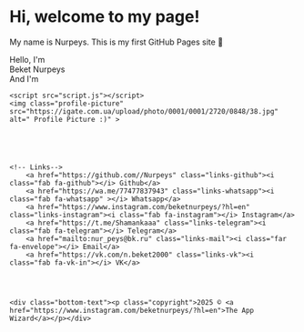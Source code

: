   <!DOCTYPE html>
<html lang="en">
<head>
  <meta charset="UTF-8">
  <title>Shaman | Nurpeys</title>
</head>
<body>
  <h1>Hi, welcome to my page!</h1>
  <p>My name is Nurpeys. This is my first GitHub Pages site 🚀</p>
</body>
</html>

<html lang="en">
<head>
    <meta charset="UTF-8">
    <meta name="viewport" content="width=device-width, initial-scale=1.0">
    <link rel="stylesheet" href="css/styles.css">
    <link rel="stylesheet" href="css/brand.css">
    <script src="https://cdnjs.cloudflare.com/ajax/libs/typed.js/2.0.11/typed.min.js"></script>
    <script src="https://kit.fontawesome.com/26d4a64054.js"></script>
    <title>LinkTree</title>
</head>
<body>
    


    

<div class="profiledata">
    <div class="profile-name"> Hello, I'm</div>
    <div class="profile-name2"> Beket Nurpeys </div>
    <div class="profile-name3"> And I'm <span class="typing"></span></div>
</div>    


    <script src="script.js"></script>
    <img class="profile-picture" src="https://igate.com.ua/upload/photo/0001/0001/2720/0848/38.jpg" alt=" Profile Picture :)" >
 
 

   

    <!-- Links-->
        <a href="https://github.com//Nurpeys" class="links-github"><i class="fab fa-github"></i> Github</a>
        <a href="https://wa.me/77477837943" class="links-whatsapp"><i class="fab fa-whatsapp" ></i> Whatsapp</a>
        <a href="https://www.instagram.com/beketnurpeys/?hl=en" class="links-instagram"><i class="fab fa-instagram"></i> Instagram</a>
        <a href="https://t.me/Shamankaaa" class="links-telegram"><i class="fab fa-telegram"></i> Telegram</a>
        <a href="mailto:nur_peys@bk.ru" class="links-mail"><i class="far fa-envelope"></i> Email</a>
        <a href="https://vk.com/n.beket2000" class="links-vk"><i class="fab fa-vk-in"></i> VK</a>
       



    <div class="bottom-text"><p class="copyright">2025 © <a href="https://www.instagram.com/beketnurpeys/?hl=en">The App Wizard</a></p></div>

</body>
</html>

